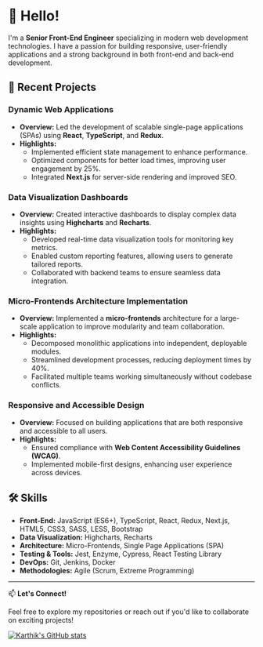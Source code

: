 # 👋 Hello!

I'm a **Senior Front-End Engineer** specializing in modern web development technologies. I have a passion for building responsive, user-friendly applications and a strong background in both front-end and back-end development.

## 💼 Recent Projects

### Dynamic Web Applications

- **Overview:** Led the development of scalable single-page applications (SPAs) using **React**, **TypeScript**, and **Redux**.
- **Highlights:**
  - Implemented efficient state management to enhance performance.
  - Optimized components for better load times, improving user engagement by 25%.
  - Integrated **Next.js** for server-side rendering and improved SEO.

### Data Visualization Dashboards

- **Overview:** Created interactive dashboards to display complex data insights using **Highcharts** and **Recharts**.
- **Highlights:**
  - Developed real-time data visualization tools for monitoring key metrics.
  - Enabled custom reporting features, allowing users to generate tailored reports.
  - Collaborated with backend teams to ensure seamless data integration.

### Micro-Frontends Architecture Implementation

- **Overview:** Implemented a **micro-frontends** architecture for a large-scale application to improve modularity and team collaboration.
- **Highlights:**
  - Decomposed monolithic applications into independent, deployable modules.
  - Streamlined development processes, reducing deployment times by 40%.
  - Facilitated multiple teams working simultaneously without codebase conflicts.

### Responsive and Accessible Design

- **Overview:** Focused on building applications that are both responsive and accessible to all users.
- **Highlights:**
  - Ensured compliance with **Web Content Accessibility Guidelines (WCAG)**.
  - Implemented mobile-first designs, enhancing user experience across devices.

## 🛠️ Skills

- **Front-End:** JavaScript (ES6+), TypeScript, React, Redux, Next.js, HTML5, CSS3, SASS, LESS, Bootstrap
- **Data Visualization:** Highcharts, Recharts
- **Architecture:** Micro-Frontends, Single Page Applications (SPA)
- **Testing & Tools:** Jest, Enzyme, Cypress, React Testing Library
- **DevOps:** Git, Jenkins, Docker
- **Methodologies:** Agile (Scrum, Extreme Programming)

---

📫 **Let's Connect!**

Feel free to explore my repositories or reach out if you'd like to collaborate on exciting projects!

[![Karthik's GitHub stats](https://github-readme-stats.vercel.app/api?username=karthik-script&show_icons=true&theme=transparent)](https://github.com/karthik-script)

